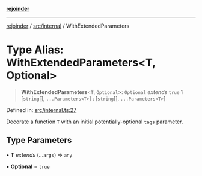 [**rejoinder**](../../../README.md)

***

[rejoinder](../../../README.md) / [src/internal](../README.md) / WithExtendedParameters

# Type Alias: WithExtendedParameters\<T, Optional\>

> **WithExtendedParameters**\<`T`, `Optional`\>: `Optional` *extends* `true` ? \[`string`[], `...Parameters<T>`\] : \[`string`[], `...Parameters<T>`\]

Defined in: [src/internal.ts:27](https://github.com/Xunnamius/rejoinder/blob/8fff50d663840973b506f42d097ba932988f893a/src/internal.ts#L27)

Decorate a function `T` with an initial potentially-optional `tags`
parameter.

## Type Parameters

• **T** *extends* (...`args`) => `any`

• **Optional** = `true`
